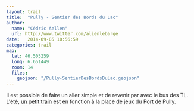 ```yaml
---
layout: trail
title:  "Pully - Sentier des Bords du Lac"
author:
  name: "Cédric Aellen"
  url: http://www.twitter.com/alienlebarge
date:   2014-09-05 10:56:59
categories: trail
map:
  lat: 46.505259
  long: 6.651449
  zoom: 14
  files:
    geojson: "/Pully-SentierDesBordsDuLac.geojson"
---
```


Il est possible de faire un aller simple et de revenir par avec le bus des TL.  
L'été, [un petit train](http://www.mntpully.ch/ "Mini-Train Pully") est en fonction à la place de jeux du Port de Pully.
